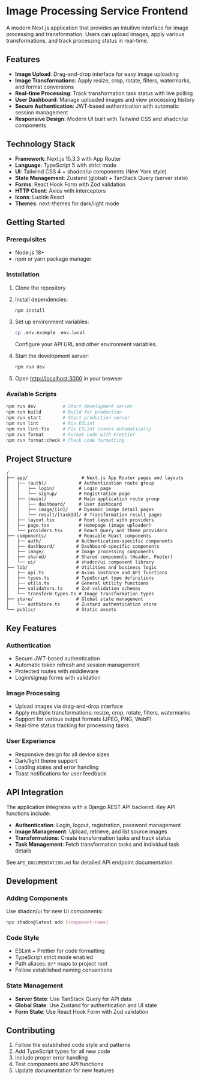 # Image Processing Service Frontend

A modern Next.js application that provides an intuitive interface for image processing and transformation. Users can upload images, apply various transformations, and track processing status in real-time.

## Features

- **Image Upload**: Drag-and-drop interface for easy image uploading
- **Image Transformations**: Apply resize, crop, rotate, filters, watermarks, and format conversions
- **Real-time Processing**: Track transformation task status with live polling
- **User Dashboard**: Manage uploaded images and view processing history
- **Secure Authentication**: JWT-based authentication with automatic session management
- **Responsive Design**: Modern UI built with Tailwind CSS and shadcn/ui components

## Technology Stack

- **Framework**: Next.js 15.3.3 with App Router
- **Language**: TypeScript 5 with strict mode
- **UI**: Tailwind CSS 4 + shadcn/ui components (New York style)
- **State Management**: Zustand (global) + TanStack Query (server state)
- **Forms**: React Hook Form with Zod validation
- **HTTP Client**: Axios with interceptors
- **Icons**: Lucide React
- **Themes**: next-themes for dark/light mode

## Getting Started

### Prerequisites

- Node.js 18+
- npm or yarn package manager

### Installation

1. Clone the repository
2. Install dependencies:

   ```bash
   npm install
   ```

3. Set up environment variables:

   ```bash
   cp .env.example .env.local
   ```

   Configure your API URL and other environment variables.

4. Start the development server:

   ```bash
   npm run dev
   ```

5. Open [http://localhost:3000](http://localhost:3000) in your browser

### Available Scripts

```bash
npm run dev          # Start development server
npm run build        # Build for production
npm run start        # Start production server
npm run lint         # Run ESLint
npm run lint:fix     # Fix ESLint issues automatically
npm run format       # Format code with Prettier
npm run format:check # Check code formatting
```

## Project Structure

```
/
├── app/                    # Next.js App Router pages and layouts
│   ├── (auth)/            # Authentication route group
│   │   ├── login/         # Login page
│   │   └── signup/        # Registration page
│   ├── (main)/            # Main application route group
│   │   ├── dashboard/     # User dashboard
│   │   ├── image/[id]/    # Dynamic image detail pages
│   │   └── result/[taskId]/ # Transformation result pages
│   ├── layout.tsx         # Root layout with providers
│   ├── page.tsx           # Homepage (image uploader)
│   └── providers.tsx      # React Query and theme providers
├── components/            # Reusable React components
│   ├── auth/             # Authentication-specific components
│   ├── dashboard/        # Dashboard-specific components
│   ├── image/            # Image processing components
│   ├── shared/           # Shared components (Header, Footer)
│   └── ui/               # shadcn/ui component library
├── lib/                  # Utilities and business logic
│   ├── api.ts            # Axios instance and API functions
│   ├── types.ts          # TypeScript type definitions
│   ├── utils.ts          # General utility functions
│   ├── validators.ts     # Zod validation schemas
│   └── transform-types.ts # Image transformation types
├── store/                # Global state management
│   └── authStore.ts      # Zustand authentication store
└── public/               # Static assets
```

## Key Features

### Authentication

- Secure JWT-based authentication
- Automatic token refresh and session management
- Protected routes with middleware
- Login/signup forms with validation

### Image Processing

- Upload images via drag-and-drop interface
- Apply multiple transformations: resize, crop, rotate, filters, watermarks
- Support for various output formats (JPEG, PNG, WebP)
- Real-time status tracking for processing tasks

### User Experience

- Responsive design for all device sizes
- Dark/light theme support
- Loading states and error handling
- Toast notifications for user feedback

## API Integration

The application integrates with a Django REST API backend. Key API functions include:

- **Authentication**: Login, logout, registration, password management
- **Image Management**: Upload, retrieve, and list source images
- **Transformations**: Create transformation tasks and track status
- **Task Management**: Fetch transformation tasks and individual task details

See `API_DOCUMENTATION.md` for detailed API endpoint documentation.

## Development

### Adding Components

Use shadcn/ui for new UI components:

```bash
npx shadcn@latest add [component-name]
```

### Code Style

- ESLint + Prettier for code formatting
- TypeScript strict mode enabled
- Path aliases: `@/*` maps to project root
- Follow established naming conventions

### State Management

- **Server State**: Use TanStack Query for API data
- **Global State**: Use Zustand for authentication and UI state
- **Form State**: Use React Hook Form with Zod validation

## Contributing

1. Follow the established code style and patterns
2. Add TypeScript types for all new code
3. Include proper error handling
4. Test components and API functions
5. Update documentation for new features
